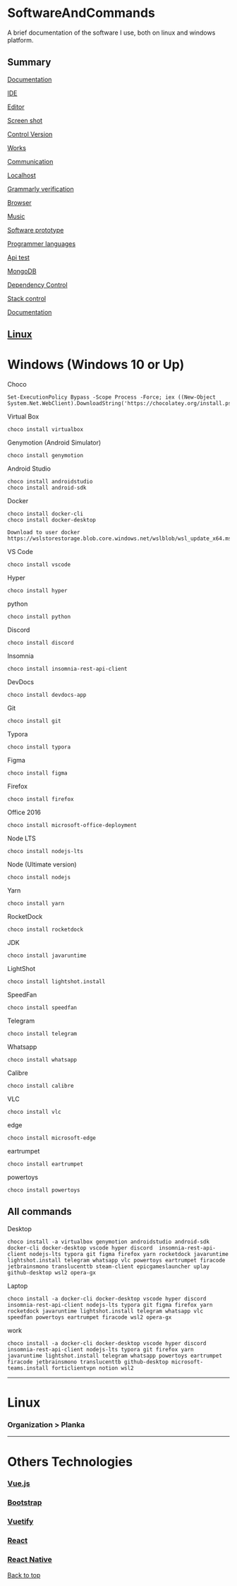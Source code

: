 # SoftwareAndCommands
A brief documentation of the software I use, both on linux and windows platform.

## Summary

[Documentation](#documentation)

[IDE](#ide)

[Editor](#editor)

[Screen shot](#screen-Shot)

[Control Version](#Control-version)

[Works](#works)

[Communication](#Communication)

[Localhost](#localhost)

[Grammarly verification](#Grammarly-verification)

[Browser](#browser)

[Music](#music)

[Software prototype](#prototype)

[Programmer languages](#programmer-languages)

[Api test](#api-test)

[MongoDB](#mongo-db)

[Dependency Control](#Dependency-control)

[Stack control](#Stack-control)

[Documentation](#documentation)

## [Linux](#linux)

# Windows (Windows 10 or Up)

Choco

```
Set-ExecutionPolicy Bypass -Scope Process -Force; iex ((New-Object System.Net.WebClient).DownloadString('https://chocolatey.org/install.ps1'))
```

Virtual Box

```
choco install virtualbox
```

Genymotion (Android Simulator)

```
choco install genymotion
```

Android Studio

```
choco install androidstudio
choco install android-sdk
```

Docker

```
choco install docker-cli
choco install docker-desktop
```
```
Download to user docker https://wslstorestorage.blob.core.windows.net/wslblob/wsl_update_x64.msi
```

VS Code

```
choco install vscode
```

Hyper

```
choco install hyper
```

python

```
choco install python
```

Discord

```
choco install discord
```

Insomnia

```
choco install insomnia-rest-api-client
```

DevDocs

```
choco install devdocs-app
```

Git

```
choco install git
```

Typora

```
choco install typora
```

Figma

```
choco install figma
```

Firefox

```
choco install firefox
```

Office 2016

```
choco install microsoft-office-deployment
```

Node LTS

```
choco install nodejs-lts
```

Node (Ultimate version)

```
choco install nodejs
```

Yarn

```
choco install yarn
```

RocketDock

```
choco install rocketdock
```

JDK

```
choco install javaruntime
```

LightShot

```
choco install lightshot.install
```

SpeedFan

```
choco install speedfan
```

Telegram

```
choco install telegram
```

Whatsapp

```
choco install whatsapp
```

Calibre

```
choco install calibre
```

VLC

```
choco install vlc
```
edge
```
choco install microsoft-edge
```

eartrumpet

```
choco install eartrumpet
```

powertoys

```
choco install powertoys
```



## All commands

Desktop

```
choco install -a virtualbox genymotion androidstudio android-sdk docker-cli docker-desktop vscode hyper discord  insomnia-rest-api-client nodejs-lts typora git figma firefox yarn rocketdock javaruntime lightshot.install telegram whatsapp vlc powertoys eartrumpet firacode jetbrainsmono translucenttb steam-client epicgameslauncher uplay github-desktop wsl2 opera-gx
```

Laptop

```
choco install -a docker-cli docker-desktop vscode hyper discord  insomnia-rest-api-client nodejs-lts typora git figma firefox yarn rocketdock javaruntime lightshot.install telegram whatsapp vlc speedfan powertoys eartrumpet firacode wsl2 opera-gx
```
work
```
choco install -a docker-cli docker-desktop vscode hyper discord insomnia-rest-api-client nodejs-lts typora git firefox yarn javaruntime lightshot.install telegram whatsapp powertoys eartrumpet firacode jetbrainsmono translucenttb github-desktop microsoft-teams.install forticlientvpn notion wsl2
```


------

# Linux

### Organization > Planka

------

# Others Technologies 

### [Vue.js](https://vuejs.org)

### [Bootstrap](https://getbootstrap.com/)

### [Vuetify](https://vuetifyjs.com/en/)

### [React](https://reactjs.org/)

### [React Native](https://facebook.github.io/react-native/)

[Back to top](#summary)
